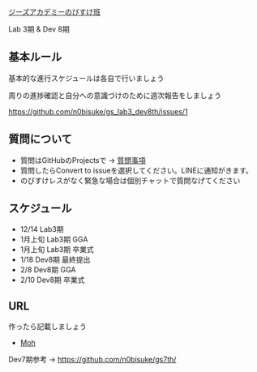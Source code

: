 [ジーズアカデミーのびすけ班](https://www.facebook.com/groups/982088488590849/)

Lab 3期 & Dev 8期

## 基本ルール

基本的な進行スケジュールは各自で行いましょう

周りの進捗確認と自分への意識づけのために週次報告をしましょう

https://github.com/n0bisuke/gs_lab3_dev8th/issues/1

## 質問について

* 質問はGitHubのProjectsで -> [質問事項](https://github.com/n0bisuke/gs_lab3_dev8th/projects/1)
* 質問したらConvert to issueを選択してください。LINEに通知がきます。
* のびすけレスがなく緊急な場合は個別チャットで質問なげてください

## スケジュール

* 12/14 Lab3期
* 1月上旬 Lab3期 GGA
* 1月上旬 Lab3期 卒業式
* 1/18 Dev8期 最終提出
* 2/8 Dev8期 GGA
* 2/10 Dev8期 卒業式

## URL

作ったら記載しましょう

* [Moh](https://moh-app.site/)

Dev7期参考 -> https://github.com/n0bisuke/gs7th/


